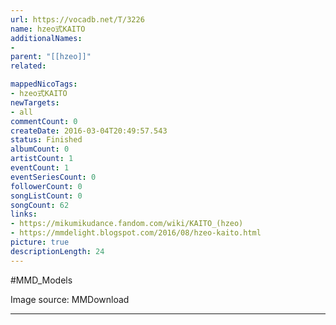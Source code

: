 ```yaml
---
url: https://vocadb.net/T/3226
name: hzeo式KAITO
additionalNames: 
- 
parent: "[[hzeo]]"
related:

mappedNicoTags:
- hzeo式KAITO
newTargets:
- all
commentCount: 0
createDate: 2016-03-04T20:49:57.543
status: Finished
albumCount: 0
artistCount: 1
eventCount: 1
eventSeriesCount: 0
followerCount: 0
songListCount: 0
songCount: 62
links: 
- https://mikumikudance.fandom.com/wiki/KAITO_(hzeo)
- https://mmdelight.blogspot.com/2016/08/hzeo-kaito.html
picture: true
descriptionLength: 24
---
```


#MMD_Models

Image source: MMDownload

---

